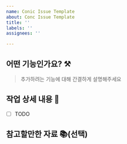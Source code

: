 ```yaml
---
name: Conic Issue Template
about: Conc Issue Template
title: ''
labels: ''
assignees: ''

---
```


## 어떤 기능인가요? ⚒️
> 추가하려는 기능에 대해 간결하게 설명해주세요


## 작업 상세 내용 📝

- [ ] TODO


## 참고할만한 자료 📚(선택)
